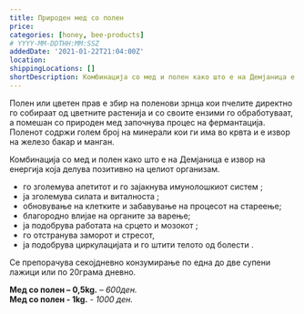 ```yaml
---
title: Природен мед со полен
price:
categories: [honey, bee-products]
# YYYY-MM-DDTHH:MM:SSZ
addedDate: '2021-01-22T21:04:00Z'
location:
shippingLocations: []
shortDescription: Комбинација со мед и полен како што е на Демјаница е извор на енергија која делува позитивно на целиот организам.
---
```


Полен или цветeн прав е збир на поленови зрнца кои пчелите директно го собираат од цветните растенија и со своите ензими го обработуваат, а помешан со природен мед започнува процес на фермантација. Поленот содржи голем број на минерали кои ги има во крвта и е извор на железо бакар и манган.

Комбинација со мед и полен како што е на Демјаница е извор на енергија која делува позитивно на целиот организам.

- го зголемува апетитот и го зајакнува имунолошкиот систем ;
- ја зголемува силата и виталноста ;
- обновување на клетките и забавување на процесот на стареење; 
- благородно влијае на органите за варење;
- ја подобрува работата на срцето и мозокот ;
- го отстранува заморот и стресот, 
- ја подобрува циркулацијата и го штити телото од болести . 

Се препорачува секојдневно конзумирање по една до две супени лажици или по 20грама дневно.

**Мед со полен – 0,5kg.** – *600ден.*
</br>
**Мед со полен  - 1kg.** - *1000 ден.*


